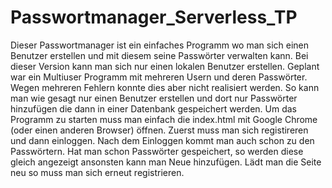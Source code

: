 # Passwortmanager_Serverless_TP
Dieser Passwortmanager ist ein einfaches Programm wo man sich einen Benutzer erstellen und mit diesem seine Passwörter verwalten kann.
Bei dieser Version kann man sich nur einen lokalen Benutzer erstellen. Geplant war ein Multiuser Programm mit mehreren Usern und deren Passwörter.
Wegen mehreren Fehlern konnte dies aber nicht realisiert werden.
So kann man wie gesagt nur einen Benutzer erstellen und dort nur Passwörter hinzufügen die dann in einer Datenbank gespeichert werden.
Um das Programm zu starten muss man einfach die index.html mit Google Chrome (oder einen anderen Browser) öffnen.
Zuerst muss man sich registireren und dann einloggen. Nach dem Einloggen kommt man auch schon zu den Passwörtern. Hat man schon Passwörter gespeichert,
so werden diese gleich angezeigt ansonsten kann man Neue hinzufügen.
Lädt man die Seite neu so muss man sich erneut registrieren.
